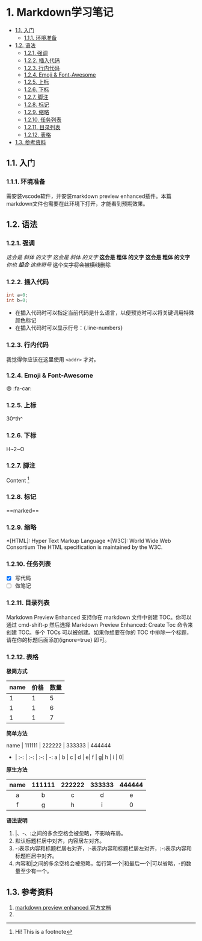 # 1. Markdown学习笔记 

<!-- @import "[TOC]" {cmd="toc" depthFrom=2 depthTo=6 orderedList=false} -->

<!-- code_chunk_output -->

- [1.1. 入门](#11-入门)
  - [1.1.1. 环境准备](#111-环境准备)
- [1.2. 语法](#12-语法)
  - [1.2.1. 强调](#121-强调)
  - [1.2.2. 插入代码](#122-插入代码)
  - [1.2.3. 行内代码](#123-行内代码)
  - [1.2.4. Emoji & Font-Awesome](#124-emoji-font-awesome)
  - [1.2.5. 上标](#125-上标)
  - [1.2.6. 下标](#126-下标)
  - [1.2.7. 脚注](#127-脚注)
  - [1.2.8. 标记](#128-标记)
  - [1.2.9. 缩略](#129-缩略)
  - [1.2.10. 任务列表](#1210-任务列表)
  - [1.2.11. 目录列表](#1211-目录列表)
  - [1.2.12. 表格](#1212-表格)
- [1.3. 参考资料](#13-参考资料)

<!-- /code_chunk_output -->

## 1.1. 入门 

### 1.1.1. 环境准备

需安装vscode软件，并安装markdown preview enhanced插件。本篇markdown文件也需要在此环境下打开，才能看到预期效果。

## 1.2. 语法

### 1.2.1. 强调

*这会是 斜体 的文字*
_这会是 斜体 的文字_
**这会是 粗体 的文字**
__这会是 粗体 的文字__
_你也 **组合** 这些符号_
~~这个文字将会被横线删除~~

### 1.2.2. 插入代码

```c {.line-numbers}
int a=0;
int b=0;
```

- 在插入代码时可以指定当前代码是什么语言，以便预览时可以将关键词用特殊颜色标记
- 在插入代码时可以显示行号：{.line-numbers}


### 1.2.3. 行内代码

我觉得你应该在这里使用 `<addr>` 才对。

### 1.2.4. Emoji & Font-Awesome

:smile: 
:fa-car:

### 1.2.5. 上标

30^th^

### 1.2.6. 下标

H~2~O

### 1.2.7. 脚注

Content [^1]
[^1]: Hi! This is a footnote

### 1.2.8. 标记

==marked==

### 1.2.9. 缩略

*[HTML]: Hyper Text Markup Language
*[W3C]:  World Wide Web Consortium
The HTML specification is maintained by the W3C.

### 1.2.10. 任务列表

- [x] 写代码
- [ ] 做笔记

### 1.2.11. 目录列表

Markdown Preview Enhanced 支持你在 markdown 文件中创建 TOC。你可以通过 cmd-shift-p 然后选择 Markdown Preview Enhanced: Create Toc 命令来创建 TOC。多个 TOCs 可以被创建。如果你想要在你的 TOC 中排除一个标题，请在你的标题后面添加{ignore=true} 即可。

### 1.2.12. 表格

**极简方式** 

name | 价格 |  数量  
-|-|-
1 | 1 | 5 |
1 | 1 | 6 |
1 | 1 | 7 |

**简单方法** 

name | 111111 | 222222 | 333333 | 444444
- | :-: | :-: | :-: | -:
a | b | c | d | e| 
f | g| h | i | 0|

**原生方法** 

name | 111111 | 222222 | 333333 | 444444
:-: | :-: | :-: | :-: | :-:
a | b | c | d | e| 
f | g| h | i | 0|

**语法说明** 

1. |、-、:之间的多余空格会被忽略，不影响布局。
1. 默认标题栏居中对齐，内容居左对齐。
1. -:表示内容和标题栏居右对齐，:-表示内容和标题栏居左对齐，:-:表示内容和标题栏居中对齐。
1. 内容和|之间的多余空格会被忽略，每行第一个|和最后一个|可以省略，-的数量至少有一个。

## 1.3. 参考资料
1. [markdown preview enhanced 官方文档](https://shd101wyy.github.io/markdown-preview-enhanced/#/zh-cn/)
2. 
